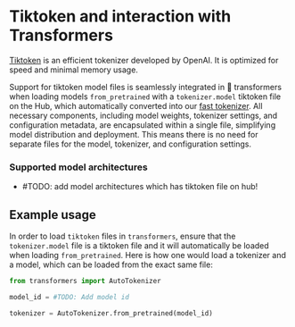 <!--Copyright 2024 The HuggingFace Team. All rights reserved.

Licensed under the Apache License, Version 2.0 (the "License"); you may not use this file except in compliance with
the License. You may obtain a copy of the License at

http://www.apache.org/licenses/LICENSE-2.0

Unless required by applicable law or agreed to in writing, software distributed under the License is distributed on
an "AS IS" BASIS, WITHOUT WARRANTIES OR CONDITIONS OF ANY KIND, either express or implied. See the License for the
specific language governing permissions and limitations under the License.
``
⚠️ Note that this file is in Markdown but contain specific syntax for our doc-builder (similar to MDX) that may not be
rendered properly in your Markdown viewer.

-->

# Tiktoken and interaction with Transformers
[Tiktoken](https://github.com/openai/tiktoken) is an efficient tokenizer developed by OpenAI. It is optimized for speed 
and minimal memory usage.

Support for tiktoken model files is seamlessly integrated in 🤗 transformers when loading models 
`from_pretrained` with a `tokenizer.model` tiktoken file on the Hub, which automatically converted into our 
[fast tokenizer](https://huggingface.co/docs/transformers/main/en/main_classes/tokenizer#transformers.PreTrainedTokenizerFast). 
All necessary components, including model weights, tokenizer settings, and configuration metadata, are 
encapsulated within a single file, simplifying model distribution and deployment. This means there is no need for 
separate files for the model, tokenizer, and configuration settings.

### Supported model architectures

- #TODO: add model architectures which has tiktoken file on hub!

## Example usage
 
In order to load `tiktoken` files in `transformers`, ensure that the `tokenizer.model` file is a tiktoken file and it 
will automatically be loaded when loading `from_pretrained`. Here is how one would load a tokenizer and a model, which 
 can be loaded from the exact same file:

```py
from transformers import AutoTokenizer

model_id = #TODO: Add model id

tokenizer = AutoTokenizer.from_pretrained(model_id)
```
